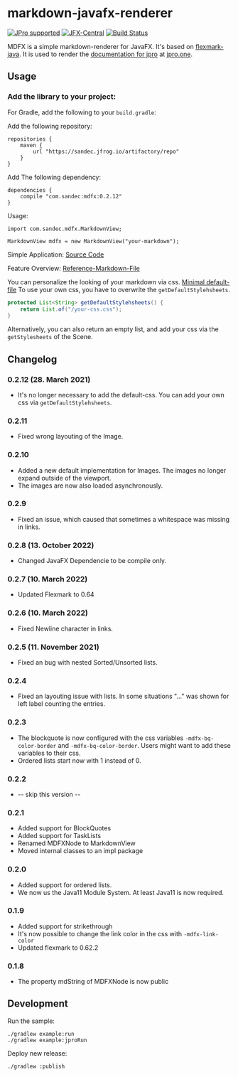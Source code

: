 # markdown-javafx-renderer

[![JPro supported](https://img.shields.io/badge/JPro-supported-brightgreen.svg)](https://www.jpro.one/) 
[![JFX-Central](https://img.shields.io/badge/jfxcentral-mdfx-brightgreen.svg)](https://www.jfx-central.com/libraries/mdfx) 
[![Build Status](https://travis-ci.org/JPro-one/markdown-javafx-renderer.svg?branch=master)](https://travis-ci.org/JPro-one/markdown-javafx-renderer)

MDFX is a simple markdown-renderer for JavaFX.
It's based on [flexmark-java](https://github.com/vsch/flexmark-java).
It is used to render the [documentation for jpro](https://www.jpro.one/?page=docs/current/1.1/) at [jpro.one](https://www.jpro.one/).


## Usage


### Add the library to your project:
For Gradle, add the following to your `build.gradle`:

Add the following repository:
```
repositories {
    maven {
        url "https://sandec.jfrog.io/artifactory/repo"
    }
}
```
Add The following dependency:
```
dependencies {
    compile "com.sandec:mdfx:0.2.12"
}
```

Usage:
```
import com.sandec.mdfx.MarkdownView;

MarkdownView mdfx = new MarkdownView("your-markdown");
```

Simple Application:
[Source Code](https://github.com/jpro-one/markdown-javafx-renderer/blob/master/example/src/main/java/com/sandec/mdfx/ExampleMDFX.java)

Feature Overview:
[Reference-Markdown-File](https://github.com/jpro-one/markdown-javafx-renderer/blob/master/example/src/main/resources/com/sandec/mdfx/sample.md)


You can personalize the looking of your markdown via css.
[Minimal default-file](https://github.com/jpro-one/markdown-javafx-renderer/blob/master/src/main/resources/com/sandec/mdfx/mdfx-default.css)
To use your own css, you have to overwrite the `getDefaultStylehsheets`.
```java
protected List<String> getDefaultStylehsheets() {
    return List.of("/your-css.css");
}
```
Alternatively, you can also return an empty list, and add your css via the `getStylesheets` of the Scene.


## Changelog

### 0.2.12 (28. March 2021)
* It's no longer necessary to add the default-css. You can add your own css via `getDefaultStylehsheets`.
### 0.2.11
* Fixed wrong layouting of the Image.
### 0.2.10
* Added a new default implementation for Images.
The images no longer expand outside of the viewport.
* The images are now also loaded asynchronously.
### 0.2.9
* Fixed an issue, which caused that sometimes a whitespace was missing in links.
### 0.2.8 (13. October 2022)
* Changed JavaFX Dependencie to be compile only.
### 0.2.7 (10. March 2022)
* Updated Flexmark to 0.64
### 0.2.6 (10. March 2022)
* Fixed Newline character in links.
### 0.2.5 (11. November 2021)
* Fixed an bug with nested Sorted/Unsorted lists.
### 0.2.4
* Fixed an layouting issue with lists. In some situations "..." was shown for left label counting the entries.
### 0.2.3
* The blockquote is now configured with the css variables `-mdfx-bq-color-border` and `-mdfx-bq-color-border`. Users might want to add these variables to their css. 
* Ordered lists start now with 1 instead of 0.
### 0.2.2
* -- skip this version --
### 0.2.1
* Added support for BlockQuotes
* Added support for TaskLists
* Renamed MDFXNode to MarkdownView
* Moved internal classes to an impl package
### 0.2.0
* Added support for ordered lists.
* We now us the Java11 Module System. At least Java11 is now required.
### 0.1.9
* Added support for strikethrough
* It's now possible to change the link color in the css with `-mdfx-link-color`
* Updated flexmark to 0.62.2
### 0.1.8
* The property mdString of MDFXNode is now public

## Development
Run the sample:
```
./gradlew example:run
./gradlew example:jproRun
```

Deploy new release:
```
./gradlew :publish
```
